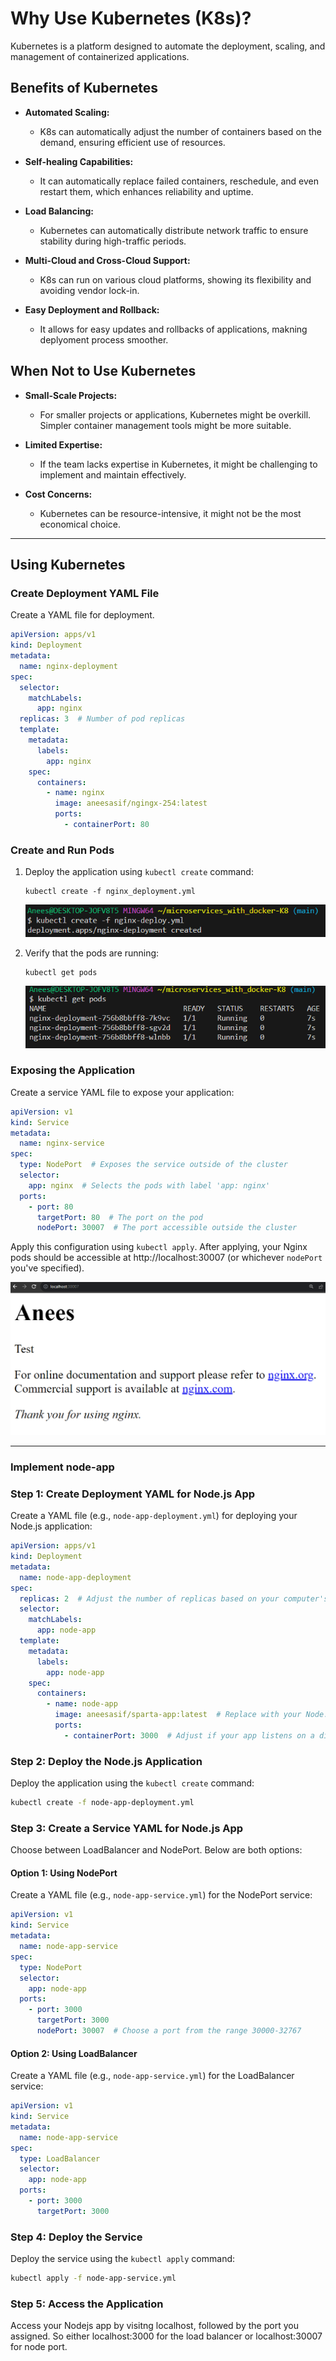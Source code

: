 # Why Use Kubernetes (K8s)?

Kubernetes is a platform designed to automate the deployment, scaling, and management of containerized applications.

## Benefits of Kubernetes

- **Automated Scaling:** 
  - K8s can automatically adjust the number of containers based on the demand, ensuring efficient use of resources.
  
- **Self-healing Capabilities:**
  - It can automatically replace failed containers, reschedule, and even restart them, which enhances reliability and uptime.
  
- **Load Balancing:**
  - Kubernetes can automatically distribute network traffic to ensure stability during high-traffic periods.

- **Multi-Cloud and Cross-Cloud Support:**
  - K8s can run on various cloud platforms, showing its flexibility and avoiding vendor lock-in.

  
- **Easy Deployment and Rollback:**
  - It allows for easy updates and rollbacks of applications, makning deplyoment process smoother.

## When Not to Use Kubernetes

- **Small-Scale Projects:**
  - For smaller projects or applications, Kubernetes might be overkill. Simpler container management tools might be more suitable.
  
- **Limited Expertise:**
  - If the team lacks expertise in Kubernetes, it might be challenging to implement and maintain effectively.
  
- **Cost Concerns:**
  - Kubernetes can be resource-intensive, it might not be the most economical choice.

---

## Using Kubernetes

### Create Deployment YAML File

Create a YAML file for deployment.

```yaml
apiVersion: apps/v1
kind: Deployment
metadata:
  name: nginx-deployment
spec:
  selector:
    matchLabels:
      app: nginx
  replicas: 3  # Number of pod replicas
  template:
    metadata:
      labels:
        app: nginx
    spec:
      containers:
        - name: nginx
          image: aneesasif/ngingx-254:latest 
          ports:
            - containerPort: 80
```


### Create and Run Pods

1. Deploy the application using `kubectl create` command:

   ```
   kubectl create -f nginx_deployment.yml
   ```

   ![Deployment Creation](k8_create.PNG)

2. Verify that the pods are running:

   ```
   kubectl get pods
   ```

   ![Get Pods](k8_getpods.PNG)

### Exposing the Application

Create a service YAML file to expose your application:

```yaml
apiVersion: v1
kind: Service
metadata:
  name: nginx-service
spec:
  type: NodePort  # Exposes the service outside of the cluster
  selector:
    app: nginx  # Selects the pods with label 'app: nginx'
  ports:
    - port: 80
      targetPort: 80  # The port on the pod
      nodePort: 30007  # The port accessible outside the cluster
```

Apply this configuration using `kubectl apply`. After applying, your Nginx pods should be accessible at http://localhost:30007 (or whichever `nodePort` you've specified).

![Exposed Service](k8_exposed.PNG)

---

### Implement node-app

### Step 1: Create Deployment YAML for Node.js App

Create a YAML file (e.g., `node-app-deployment.yml`) for deploying your Node.js application:

```yaml
apiVersion: apps/v1
kind: Deployment
metadata:
  name: node-app-deployment
spec:
  replicas: 2  # Adjust the number of replicas based on your computer's capacity
  selector:
    matchLabels:
      app: node-app
  template:
    metadata:
      labels:
        app: node-app
    spec:
      containers:
        - name: node-app
          image: aneesasif/sparta-app:latest  # Replace with your Node.js app image
          ports:
            - containerPort: 3000  # Adjust if your app listens on a different port
```

### Step 2: Deploy the Node.js Application

Deploy the application using the `kubectl create` command:

```bash
kubectl create -f node-app-deployment.yml
```

### Step 3: Create a Service YAML for Node.js App

Choose between LoadBalancer and NodePort. Below are both options:

#### Option 1: Using NodePort

Create a YAML file (e.g., `node-app-service.yml`) for the NodePort service:

```yaml
apiVersion: v1
kind: Service
metadata:
  name: node-app-service
spec:
  type: NodePort
  selector:
    app: node-app
  ports:
    - port: 3000
      targetPort: 3000
      nodePort: 30007  # Choose a port from the range 30000-32767
```

#### Option 2: Using LoadBalancer

Create a YAML file (e.g., `node-app-service.yml`) for the LoadBalancer service:

```yaml
apiVersion: v1
kind: Service
metadata:
  name: node-app-service
spec:
  type: LoadBalancer
  selector:
    app: node-app
  ports:
    - port: 3000
      targetPort: 3000
```

### Step 4: Deploy the Service

Deploy the service using the `kubectl apply` command:

```bash
kubectl apply -f node-app-service.yml
```

### Step 5: Access the Application

Access your Nodejs app by visitng localhost, followed by the port you assigned. So either localhost:3000 for the load balancer or localhost:30007 for node port.
